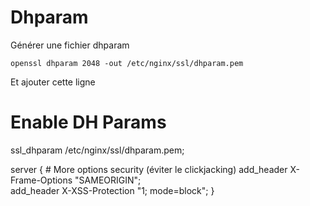 # Dhparam

Générer une fichier dhparam
```
openssl dhparam 2048 -out /etc/nginx/ssl/dhparam.pem
```

Et ajouter cette ligne 

# Enable DH Params
ssl_dhparam /etc/nginx/ssl/dhparam.pem;


server {
    # More options security (éviter le clickjacking)
    add_header X-Frame-Options "SAMEORIGIN";    
    add_header X-XSS-Protection "1; mode=block";
}
